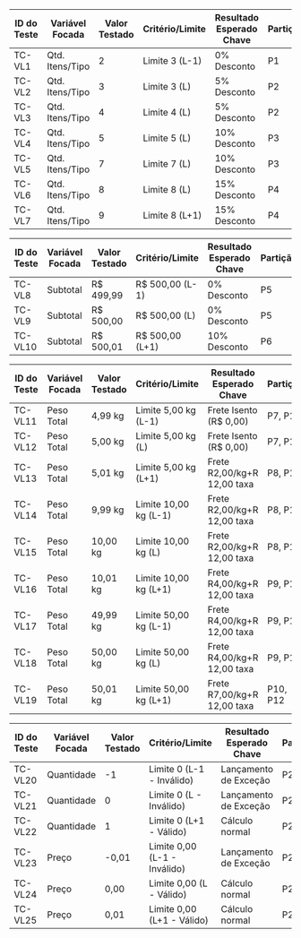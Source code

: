 | ID do Teste | Variável Focada | Valor Testado | Critério/Limite | Resultado Esperado Chave | Partição |
|-------------|-----------------|---------------|-----------------|--------------------------|----------|
| TC-VL1      | Qtd. Itens/Tipo | 2             | Limite 3 (L-1)  | 0% Desconto              | P1       |
| TC-VL2      | Qtd. Itens/Tipo | 3             | Limite 3 (L)    | 5% Desconto              | P2       |
| TC-VL3      | Qtd. Itens/Tipo | 4             | Limite 4 (L)    | 5% Desconto              | P2       |
| TC-VL4      | Qtd. Itens/Tipo | 5             | Limite 5 (L)    | 10% Desconto             | P3       |
| TC-VL5      | Qtd. Itens/Tipo | 7             | Limite 7 (L)    | 10% Desconto             | P3       |
| TC-VL6      | Qtd. Itens/Tipo | 8             | Limite 8 (L)    | 15% Desconto             | P4       |
| TC-VL7      | Qtd. Itens/Tipo | 9             | Limite 8 (L+1)  | 15% Desconto             | P4       |

| ID do Teste | Variável Focada | Valor Testado | Critério/Limite | Resultado Esperado Chave | Partição |
|-------------|-----------------|---------------|-----------------|--------------------------|----------|
| TC-VL8      | Subtotal        | R$ 499,99     | R$ 500,00 (L-1) | 0% Desconto              | P5       |
| TC-VL9      | Subtotal        | R$ 500,00     | R$ 500,00 (L)   | 0% Desconto              | P5       |
| TC-VL10     | Subtotal        | R$ 500,01     | R$ 500,00 (L+1) | 10% Desconto             | P6       |

| ID do Teste | Variável Focada | Valor Testado | Critério/Limite       | Resultado Esperado Chave    | Partição |
|-------------|-----------------|---------------|-----------------------|-----------------------------|----------|
| TC-VL11     | Peso Total      | 4,99 kg       | Limite 5,00 kg (L-1)  | Frete Isento (R$ 0,00)      | P7, P11  |
| TC-VL12     | Peso Total      | 5,00 kg       | Limite 5,00 kg (L)    | Frete Isento (R$ 0,00)      | P7, P11  |
| TC-VL13     | Peso Total      | 5,01 kg       | Limite 5,00 kg (L+1)  | Frete R2,00/kg+R 12,00 taxa | P8, P12  |
| TC-VL14     | Peso Total      | 9,99 kg       | Limite 10,00 kg (L-1) | Frete R2,00/kg+R 12,00 taxa | P8, P12  |
| TC-VL15     | Peso Total      | 10,00 kg      | Limite 10,00 kg (L)   | Frete R2,00/kg+R 12,00 taxa | P8, P12  |
| TC-VL16     | Peso Total      | 10,01 kg      | Limite 10,00 kg (L+1) | Frete R4,00/kg+R 12,00 taxa | P9, P12  |
| TC-VL17     | Peso Total      | 49,99 kg      | Limite 50,00 kg (L-1) | Frete R4,00/kg+R 12,00 taxa | P9, P12  |
| TC-VL18     | Peso Total      | 50,00 kg      | Limite 50,00 kg (L)   | Frete R4,00/kg+R 12,00 taxa | P9, P12  |
| TC-VL19     | Peso Total      | 50,01 kg      | Limite 50,00 kg (L+1) | Frete R7,00/kg+R 12,00 taxa | P10, P12 |

| ID do Teste | Variável Focada | Valor Testado | Critério/Limite              | Resultado Esperado Chave | Partição |
|-------------|-----------------|---------------|------------------------------|--------------------------|----------|
| TC-VL20     | Quantidade      | -1            | Limite 0 (L-1 - Inválido)    | Lançamento de Exceção    | P26      |
| TC-VL21     | Quantidade      | 0             | Limite 0 (L - Inválido)      | Lançamento de Exceção    | P26      |
| TC-VL22     | Quantidade      | 1             | Limite 0 (L+1 - Válido)      | Cálculo normal           | P25      |
| TC-VL23     | Preço           | -0,01         | Limite 0,00 (L-1 - Inválido) | Lançamento de Exceção    | P24      |
| TC-VL24     | Preço           | 0,00          | Limite 0,00 (L - Válido)     | Cálculo normal           | P23      |
| TC-VL25     | Preço           | 0,01          | Limite 0,00 (L+1 - Válido)   | Cálculo normal           | P23      |

